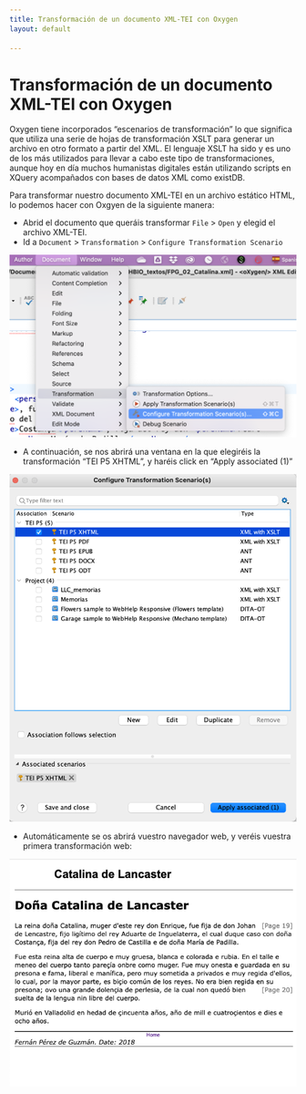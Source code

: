 ```yaml
---
title: Transformación de un documento XML-TEI con Oxygen
layout: default

---
```


# Transformación de un documento XML-TEI con Oxygen

Oxygen tiene incorporados “escenarios de transformación” lo que significa que utiliza una serie de hojas de transformación XSLT para generar un archivo en otro formato a partir del XML. El lenguaje XSLT ha sido y es uno de los más utilizados para llevar a cabo este tipo de transformaciones, aunque hoy en día muchos humanistas digitales están utilizando scripts en XQuery acompañados con bases de datos XML como existDB.

Para transformar nuestro documento XML-TEI en un archivo estático HTML, lo podemos hacer con Oxgyen de la siguiente manera:

* Abrid el documento que queráis transformar `File` > `Open` y elegid el archivo XML-TEI.
* Id a `Document` > `Transformation` > `Configure Transformation Scenario`

![Escenario Transformacion](img/9_1.png)

* A continuación, se nos abrirá una ventana en la que elegiréis la transformación “TEI P5 XHTML”, y haréis click en “Apply associated (1)”

![Escenario Transformacion](img/9_2.png)

* Automáticamente se os abrirá vuestro navegador web, y veréis vuestra primera transformación web:

![Escenario Transformacion](img/9_3.png)
